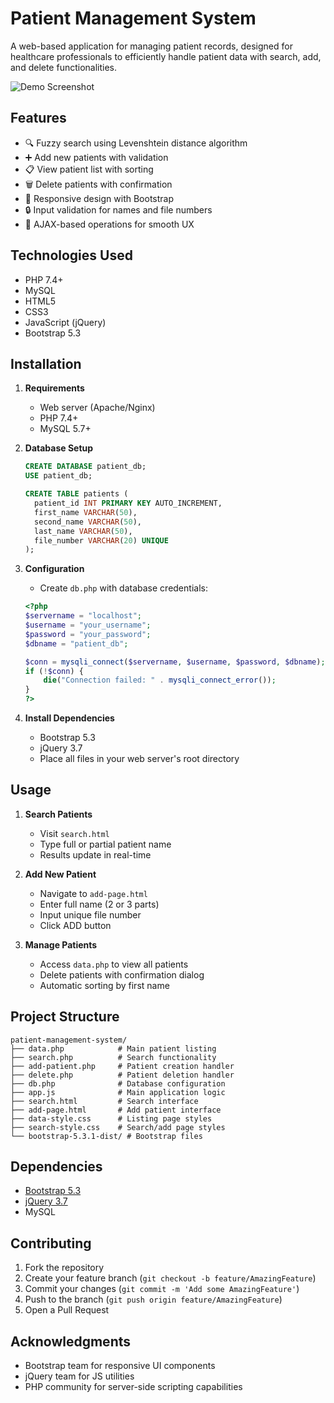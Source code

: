 # Patient Management System


A web-based application for managing patient records, designed for healthcare professionals to efficiently handle patient data with search, add, and delete functionalities.

![Demo Screenshot](https://github.com/user-attachments/assets/3f7bcc82-816a-4890-9df4-28c75e7a9528) <!-- Replace with actual screenshot -->

## Features

- 🔍 Fuzzy search using Levenshtein distance algorithm
- ➕ Add new patients with validation
- 📋 View patient list with sorting
- 🗑️ Delete patients with confirmation
- 📱 Responsive design with Bootstrap
- 🔒 Input validation for names and file numbers
- 🔄 AJAX-based operations for smooth UX

## Technologies Used

- PHP 7.4+
- MySQL
- HTML5
- CSS3
- JavaScript (jQuery)
- Bootstrap 5.3

## Installation

1. **Requirements**
   - Web server (Apache/Nginx)
   - PHP 7.4+
   - MySQL 5.7+

2. **Database Setup**
   ```sql
   CREATE DATABASE patient_db;
   USE patient_db;
   
   CREATE TABLE patients (
     patient_id INT PRIMARY KEY AUTO_INCREMENT,
     first_name VARCHAR(50),
     second_name VARCHAR(50),
     last_name VARCHAR(50),
     file_number VARCHAR(20) UNIQUE
   );
   ```

3. **Configuration**
   - Create `db.php` with database credentials:
   ```php
   <?php
   $servername = "localhost";
   $username = "your_username";
   $password = "your_password";
   $dbname = "patient_db";
   
   $conn = mysqli_connect($servername, $username, $password, $dbname);
   if (!$conn) {
       die("Connection failed: " . mysqli_connect_error());
   }
   ?>
   ```

4. **Install Dependencies**
   - Bootstrap 5.3
   - jQuery 3.7
   - Place all files in your web server's root directory

## Usage

1. **Search Patients**
   - Visit `search.html`
   - Type full or partial patient name
   - Results update in real-time

2. **Add New Patient**
   - Navigate to `add-page.html`
   - Enter full name (2 or 3 parts)
   - Input unique file number
   - Click ADD button

3. **Manage Patients**
   - Access `data.php` to view all patients
   - Delete patients with confirmation dialog
   - Automatic sorting by first name

## Project Structure

```
patient-management-system/
├── data.php            # Main patient listing
├── search.php          # Search functionality
├── add-patient.php     # Patient creation handler
├── delete.php          # Patient deletion handler
├── db.php              # Database configuration
├── app.js              # Main application logic
├── search.html         # Search interface
├── add-page.html       # Add patient interface
├── data-style.css      # Listing page styles
├── search-style.css    # Search/add page styles
└── bootstrap-5.3.1-dist/ # Bootstrap files
```

## Dependencies

- [Bootstrap 5.3](https://getbootstrap.com/)
- [jQuery 3.7](https://jquery.com/)
- MySQL

## Contributing

1. Fork the repository
2. Create your feature branch (`git checkout -b feature/AmazingFeature`)
3. Commit your changes (`git commit -m 'Add some AmazingFeature'`)
4. Push to the branch (`git push origin feature/AmazingFeature`)
5. Open a Pull Request

## Acknowledgments

- Bootstrap team for responsive UI components
- jQuery team for JS utilities
- PHP community for server-side scripting capabilities
```
